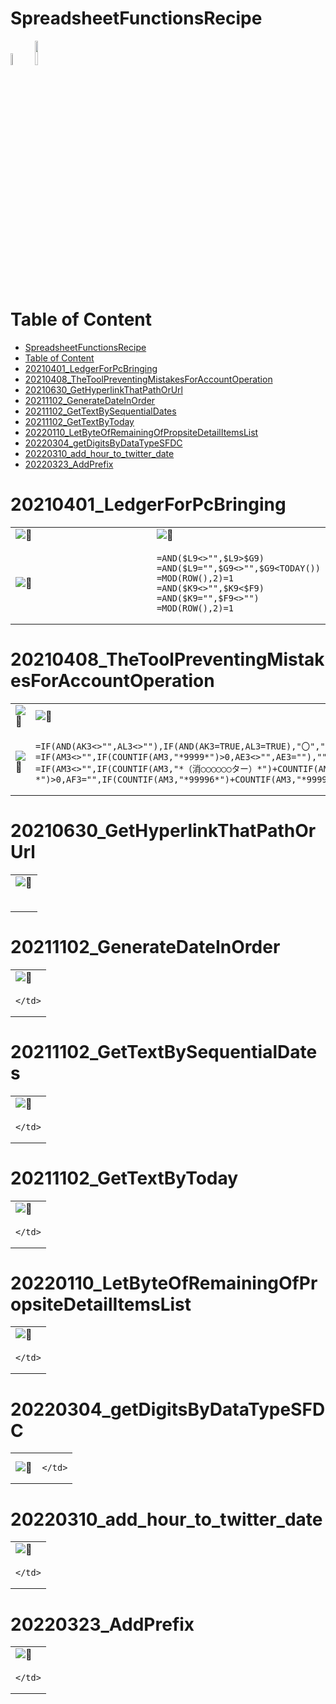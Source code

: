 # SpreadsheetFunctionsRecipe

<p align="left">
  <img width="7%" alt="🐧" src="./img/gss.png">
  <img width="10%" alt="🐧" src="./img/excel.png">
</p>

# Table of Content

- [SpreadsheetFunctionsRecipe](#spreadsheetfunctionsrecipe)
- [Table of Content](#table-of-content)
- [20210401_LedgerForPcBringing](#20210401_ledgerforpcbringing)
- [20210408_TheToolPreventingMistakesForAccountOperation](#20210408_thetoolpreventingmistakesforaccountoperation)
- [20210630_GetHyperlinkThatPathOrUrl](#20210630_gethyperlinkthatpathorurl)
- [20211102_GenerateDateInOrder](#20211102_generatedateinorder)
- [20211102_GetTextBySequentialDates](#20211102_gettextbysequentialdates)
- [20211102_GetTextByToday](#20211102_gettextbytoday)
- [20220110_LetByteOfRemainingOfPropsiteDetailItemsList](#20220110_letbyteofremainingofpropsitedetailitemslist)
- [20220304_getDigitsByDataTypeSFDC](#20220304_getdigitsbydatatypesfdc)
- [20220310_add_hour_to_twitter_date](#20220310_add_hour_to_twitter_date)
- [20220323_AddPrefix](#20220323_addprefix)



# 20210401_LedgerForPcBringing

<table>
  <tr>
    <td width="50%">
      <img alt="🐧" src="./20210401_LedgerForPcBringing/img_01.jpg">
    </td>
    <td width="50%">
      <img alt="🐧" src="./20210401_LedgerForPcBringing/img_02.jpg">
    </td>
  </tr>
  <tr>
    <td width="50%">
      <img alt="🐧" src="./20210401_LedgerForPcBringing/img_03.jpg">
    </td>
    <td width="50%">
      <pre data-role="codeBlock" data-info="code:visualbasic" class="language-code:visualbasic"><code>=AND($L9<>"",$L9>$G9)
=AND($L9="",$G9<>"",$G9&lt;TODAY())
=MOD(ROW(),2)=1
=AND($K9<>"",$K9<$F9)
=AND($K9="",$F9<>"")
=MOD(ROW(),2)=1</code></pre>
    </td>
  </tr>
</table>

# 20210408_TheToolPreventingMistakesForAccountOperation

<table>
  <tr>
    <td width="50%">
      <img alt="🐧" src="./20210408_TheToolPreventingMistakesForAccountOperation/img_01.jpg">
    </td>
    <td width="50%">
      <img alt="🐧" src="./20210408_TheToolPreventingMistakesForAccountOperation/img_02.jpg">
    </td>
  </tr>
  <tr>
    <td width="50%">
      <img alt="🐧" src="./20210408_TheToolPreventingMistakesForAccountOperation/img_03.jpg">
    </td>
    <td width="50%">
      <pre data-role="codeBlock" data-info="code:visualbasic" class="language-code:visualbasic"><code>=IF(AND(AK3<>"",AL3<>""),IF(AND(AK3=TRUE,AL3=TRUE),"〇","×"),"")
=IF(AM3<>"",IF(COUNTIF(AM3,"*9999*")>0,AE3<>"",AE3=""),"")
=IF(AM3<>"",IF(COUNTIF(AM3,"*（消○○○○○○ター）*")+COUNTIF(AM3,"*（消○○○○○○○○（○○GWAN経○○））*")>0,AF3="",IF(COUNTIF(AM3,"*99996*")+COUNTIF(AM3,"*99997*")+COUNTIF(AM3,"*99998*")>0,AF3<>"",AF3=AI3)),"")</code></pre>
    </td>
  </tr>
</table>

# 20210630_GetHyperlinkThatPathOrUrl

<table>
  <tr>
    <td>
      <img alt="🐧" src="./20210630_GetHyperlinkThatPathOrUrl/img_01.jpg">
    </td>
  </tr>
  <tr>
    <td>
      <pre data-role="codeBlock" data-info="code:visualbasic" class="language-code:visualbasic"><code></code></pre>
    </td>
  </tr>
</table>

# 20211102_GenerateDateInOrder

<table>
  <tr>
    <td>
      <img alt="🐧" src="./20211102_GenerateDateInOrder/img_01.jpg">
    </td>
  </tr>
  <tr>
    <td>

    </td>
  </tr>
</table>

# 20211102_GetTextBySequentialDates

<table>
  <tr>
    <td>
      <img alt="🐧" src="./20211102_GetTextBySequentialDates/img_01.jpg">
    </td>
  </tr>
  <tr>
    <td>

    </td>
  </tr>
</table>

# 20211102_GetTextByToday

<table>
  <tr>
    <td>
      <img alt="🐧" src="./20211102_GetTextByToday/img_01.jpg">
    </td>
  </tr>
  <tr>
    <td>

    </td>
  </tr>
</table>

# 20220110_LetByteOfRemainingOfPropsiteDetailItemsList

<table>
  <tr>
    <td>
      <img alt="🐧" src="./20220110_LetByteOfRemainingOfPropsiteDetailItemsList/img_01.jpg">
    </td>
  </tr>
  <tr>
    <td>

    </td>
  </tr>
</table>

# 20220304_getDigitsByDataTypeSFDC

<table>
  <tr>
    <td>
      <img alt="🐧" src="./20220304_getDigitsByDataTypeSFDC/img_01.jpg">
    </td>
    <td>

    </td>
  </tr>
</table>

# 20220310_add_hour_to_twitter_date

<table>
  <tr>
    <td>
      <img alt="🐧" src="./20220310_add_hour_to_twitter_date/img_01.jpg">
    </td>
  </tr>
  <tr>
    <td>

    </td>
  </tr>
</table>

# 20220323_AddPrefix

<table>
  <tr>
    <td>
      <img alt="🐧" src="./20220323_AddPrefix/img_01.jpg">
    </td>
  </tr>
  <tr>
    <td>

    </td>
  </tr>
</table>

